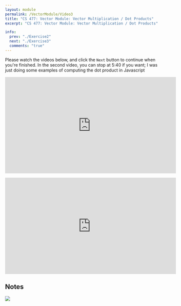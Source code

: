 ```yaml
---
layout: module
permalink: /VectorModule/Video3
title: "CS 477: Vector Module: Vector Multiplication / Dot Products"
excerpt: "CS 477: Vector Module: Vector Multiplication / Dot Products"

info:
  prev: "./Exercise2"
  next: "./Exercise3"
  comments: "true"
---
```


<p>
Please watch the videos below, and click the <code>Next</code> button to continue when you're finished.  In the second video, you can stop at 5:40 if you want; I was just doing some examples of computing the dot product in Javascript
</p>

<p>


<iframe width="560" height="315" src="https://www.youtube.com/embed/mfWw7_5beIE" title="YouTube video player" frameborder="0" allow="accelerometer; autoplay; clipboard-write; encrypted-media; gyroscope; picture-in-picture" allowfullscreen></iframe>

</p>


<p>
<iframe width="560" height="315" src="https://www.youtube.com/embed/DW5oe-u6yyk" title="YouTube video player" frameborder="0" allow="accelerometer; autoplay; clipboard-write; encrypted-media; gyroscope; picture-in-picture" allowfullscreen></iframe>
</p>


<h2>Notes</h2>

<img src = "../images/VectorModule/EuclideanVectors2.svg">